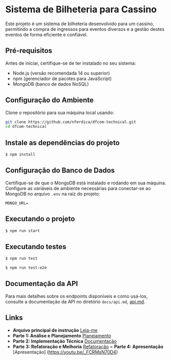 # Sistema de Bilheteria para Cassino

Este projeto é um sistema de bilheteria desenvolvido para um cassino, permitindo a compra de ingressos para eventos diversos e a gestão destes eventos de forma eficiente e confiável.

## Pré-requisitos

Antes de iniciar, certifique-se de ter instalado no seu sistema:
- Node.js (versão recomendada 14 ou superior)
- npm (gerenciador de pacotes para JavaScript)
- MongoDB (banco de dados NoSQL)

## Configuração do Ambiente

Clone o repositório para sua máquina local usando:

```bash
git clone https://github.com/nferdica/dfcom-technical.git
cd dfcom-technical
```

## Instale as dependências do projeto

```bash
$ npm install
```

## Configuração do Banco de Dados

Certifique-se de que o MongoDB está instalado e rodando em sua máquina. Configure as variáveis de ambiente necessárias para conectar-se ao MongoDB no arquivo `.env` na raiz do projeto:

```plaintext
MONGO_URL= 
```

## Executando o projeto

```bash
$ npm run start
```

## Executando testes

```bash
$ npm run test
```

```bash
$ npm run test:e2e
```

## Documentação da API

Para mais detalhes sobre os endpoints disponíveis e como usá-los, consulte a documentação da API no diretório `docs/api.md`, [api.md](docs/api.md).

## Links

- **Arquivo principal de instrução** [Leia-me](../README.md)
- **Parte 1: Análise e Planejamento**  [Planejamento](docs/planning.md)
- **Parte 2: Implementação Técnica** [Documentação](docs/api.md)
- **Parte 3: Refatoração e Melhoria** [Refatoração](docs/refactoring.md)
= **Parte 4: Apresentação** [Apresentação] (https://youtu.be/_FCRMsN70D4)